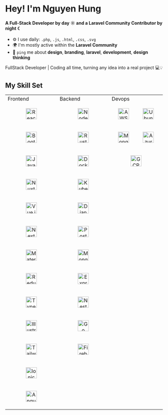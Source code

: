# Hey! I'm Nguyen Hung

#### A Full-Stack Developer by day ☼ and a Laravel Community Contributor by night ☾

- ⚙️ I use daily: `.php`, `.js`, `.html`, `.css`, `.svg`
- 🌍 I'm mostly active within the **Laravel Community**
- 💬 `ping` me about **design**, **branding**, **laravel**, **development**, **design thinking**
 
FullStack Developer | Coding all time, turning any idea into a real project 💻💡

## My Skill Set  
<table><tr><td valign="top" width="33%">
Frontend  
<div align="center">  
<a href="https://reactjs.org/" target="_blank"><img style="margin: 20px" src="https://profilinator.rishav.dev/skills-assets/react-original-wordmark.svg" alt="React" height="35" /></a>  
<a href="https://getbootstrap.com/docs/3.4/javascript/" target="_blank"><img style="margin: 20px" src="https://profilinator.rishav.dev/skills-assets/bootstrap-plain.svg" alt="Bootstrap" height="35" /></a>  
<a href="https://www.javascript.com/" target="_blank"><img style="margin: 20px" src="https://profilinator.rishav.dev/skills-assets/javascript-original.svg" alt="JavaScript" height="35" /></a>  
<a href="https://nuxtjs.org/" target="_blank"><img style="margin: 20px" src="https://profilinator.rishav.dev/skills-assets/nuxt.png" alt="Nuxt JS" height="35" /></a>  
<a href="https://vuejs.org/" target="_blank"><img style="margin: 20px" src="https://profilinator.rishav.dev/skills-assets/vuejs-original-wordmark.svg" alt="Vue.js" height="35" /></a>  
<a href="https://nextjs.org/" target="_blank"><img style="margin: 20px" src="https://profilinator.rishav.dev/skills-assets/nextjs.png" alt="NextJS" height="35" /></a>  
<a href="https://mui.com/" target="_blank"><img style="margin: 20px" src="https://profilinator.rishav.dev/skills-assets/mui.png" alt="Material UI" height="35" /></a>  
<a href="https://redux.js.org/" target="_blank"><img style="margin: 20px" src="https://profilinator.rishav.dev/skills-assets/redux-original.svg" alt="Redux" height="35" /></a>  
<a href="https://www.typescriptlang.org/" target="_blank"><img style="margin: 20px" src="https://profilinator.rishav.dev/skills-assets/typescript-original.svg" alt="TypeScript" height="35" /></a>  
<a href="https://www.adobe.com/in/products/illustrator.html" target="_blank"><img style="margin: 20px" src="https://profilinator.rishav.dev/skills-assets/adobe_illustrator-icon.svg" alt="Illustrator" height="35" /></a>  
<a href="https://www.tailwindcss.com/" target="_blank"><img style="margin: 20px" src="https://profilinator.rishav.dev/skills-assets/tailwindcss.svg" alt="Tailwind CSS" height="35" /></a>  
<a href="https://www.ionicframework.com/" target="_blank"><img style="margin: 20px" src="https://profilinator.rishav.dev/skills-assets/ionic.svg" alt="Ionic" height="35" /></a>  
<a href="https://angular.io/" target="_blank"><img style="margin: 20px" src="https://profilinator.rishav.dev/skills-assets/angularjs-original.svg" alt="Angular" height="35" /></a>  
</div>

</td><td valign="top" width="33%">
Backend  
<div align="center">  
<a href="https://nodejs.org/" target="_blank"><img style="margin: 20px" src="https://profilinator.rishav.dev/skills-assets/nodejs-original-wordmark.svg" alt="Node.js" height="35" /></a>  
<a href="https://www.rust-lang.org/" target="_blank"><img style="margin: 20px" src="https://profilinator.rishav.dev/skills-assets/rust-plain.svg" alt="Rust" height="35" /></a>  
<a href="https://www.docker.com/" target="_blank"><img style="margin: 20px" src="https://profilinator.rishav.dev/skills-assets/docker-original-wordmark.svg" alt="Docker" height="35" /></a>  
<a href="https://kubernetes.io/" target="_blank"><img style="margin: 20px" src="https://profilinator.rishav.dev/skills-assets/kubernetes-icon.svg" alt="Kubernetes" height="35" /></a>  
<a href="https://www.djangoproject.com/" target="_blank"><img style="margin: 20px" src="https://profilinator.rishav.dev/skills-assets/django-original.svg" alt="Django" height="35" /></a>  
<a href="https://www.postgresql.org/" target="_blank"><img style="margin: 20px" src="https://profilinator.rishav.dev/skills-assets/postgresql-original-wordmark.svg" alt="PostgreSQL" height="35" /></a>  
<a href="https://www.mongodb.com/" target="_blank"><img style="margin: 20px" src="https://profilinator.rishav.dev/skills-assets/mongodb-original-wordmark.svg" alt="MongoDB" height="35" /></a>  
<a href="https://expressjs.com/" target="_blank"><img style="margin: 20px" src="https://profilinator.rishav.dev/skills-assets/express-original-wordmark.svg" alt="Express.js" height="35" /></a>  
<a href="https://nestjs.com/" target="_blank"><img style="margin: 20px" src="https://profilinator.rishav.dev/skills-assets/nestjs.svg" alt="NestJS" height="35" /></a>  
<a href="https://go.dev/" target="_blank"><img style="margin: 20px" src="https://profilinator.rishav.dev/skills-assets/go-original.svg" alt="Go" height="35" /></a>  
<a href="https://firebase.google.com/" target="_blank"><img style="margin: 20px" src="https://profilinator.rishav.dev/skills-assets/firebase.png" alt="Firebase" height="35" /></a>  
</div>
</td><td valign="top" width="34%">
Devops  
<div align="center">  
<a href="https://console.aws.amazon.com" target="_blank"><img style="margin: 20px" src="https://profilinator.rishav.dev/skills-assets/amazonwebservices-original-wordmark.svg" alt="AWS" height="35" /></a>  
<a href="https://ubuntu.com/" target="_blank"><img style="margin: 20px" src="https://profilinator.rishav.dev/skills-assets/linux-original.svg" alt="Ubuntu" height="35" /></a>  
<a href="https://www.mongodb.com/" target="_blank"><img style="margin: 20px" src="https://profilinator.rishav.dev/skills-assets/mongodb-original-wordmark.svg" alt="MongoDB" height="35" /></a>  
<a href="https://azure.microsoft.com/en-in/" target="_blank"><img style="margin: 20px" src="https://profilinator.rishav.dev/skills-assets/microsoft_azure-icon.svg" alt="Azure" height="35" /></a>  
<a href="https://cloud.google.com/" target="_blank"><img style="margin: 20px" src="https://profilinator.rishav.dev/skills-assets/google_cloud-icon.svg" alt="GCP" height="35" /></a>  
</div>

</td></tr></table>  

<br/>  
